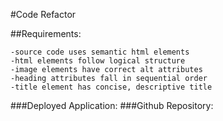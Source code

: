 #Code Refactor

##Requirements:

```
-source code uses semantic html elements
-html elements follow logical structure
-image elements have correct alt attributes
-heading attributes fall in sequential order
-title element has concise, descriptive title
```

###Deployed Application:
###Github Repository:
